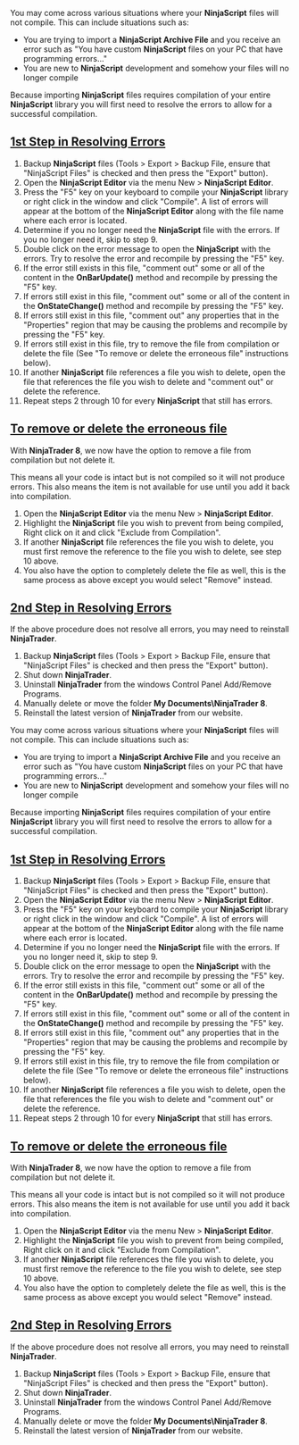 You may come across various situations where your **NinjaScript** files will not compile. This can include situations such as:

- You are trying to import a **NinjaScript Archive File** and you receive an error such as "You have custom **NinjaScript** files on your PC that have programming errors..."
- You are new to **NinjaScript** development and somehow your files will no longer compile

Because importing **NinjaScript** files requires compilation of your entire **NinjaScript** library you will first need to resolve the errors to allow for a successful compilation.

## [1st Step in Resolving Errors](https://developer.ninjatrader.com/docs/desktop/how_do_i_resolve_ninjascript_programming_errors\#1st-step-in-resolving-errors)

01. Backup **NinjaScript** files (Tools > Export > Backup File, ensure that "NinjaScript Files" is checked and then press the "Export" button).
02. Open the **NinjaScript Editor** via the menu New > **NinjaScript Editor**.
03. Press the "F5" key on your keyboard to compile your **NinjaScript** library or right click in the window and click "Compile". A list of errors will appear at the bottom of the **NinjaScript Editor** along with the file name where each error is located.
04. Determine if you no longer need the **NinjaScript** file with the errors. If you no longer need it, skip to step 9.
05. Double click on the error message to open the **NinjaScript** with the errors. Try to resolve the error and recompile by pressing the "F5" key.
06. If the error still exists in this file, "comment out" some or all of the content in the **OnBarUpdate()** method and recompile by pressing the "F5" key.
07. If errors still exist in this file, "comment out" some or all of the content in the **OnStateChange()** method and recompile by pressing the "F5" key.
08. If errors still exist in this file, "comment out" any properties that in the "Properties" region that may be causing the problems and recompile by pressing the "F5" key.
09. If errors still exist in this file, try to remove the file from compilation or delete the file (See "To remove or delete the erroneous file" instructions below).
10. If another **NinjaScript** file references a file you wish to delete, open the file that references the file you wish to delete and "comment out" or delete the reference.
11. Repeat steps 2 through 10 for every **NinjaScript** that still has errors.

## [To remove or delete the erroneous file](https://developer.ninjatrader.com/docs/desktop/how_do_i_resolve_ninjascript_programming_errors\#to-remove-or-delete-the-erroneous-file)

With **NinjaTrader 8**, we now have the option to remove a file from compilation but not delete it.

This means all your code is intact but is not compiled so it will not produce errors. This also means the item is not available for use until you add it back into compilation.

1. Open the **NinjaScript Editor** via the menu New > **NinjaScript Editor**.
2. Highlight the **NinjaScript** file you wish to prevent from being compiled, Right click on it and click "Exclude from Compilation".
3. If another **NinjaScript** file references the file you wish to delete, you must first remove the reference to the file you wish to delete, see step 10 above.
4. You also have the option to completely delete the file as well, this is the same process as above except you would select "Remove" instead.

## [2nd Step in Resolving Errors](https://developer.ninjatrader.com/docs/desktop/how_do_i_resolve_ninjascript_programming_errors\#2nd-step-in-resolving-errors)

If the above procedure does not resolve all errors, you may need to reinstall **NinjaTrader**.

1. Backup **NinjaScript** files (Tools > Export > Backup File, ensure that "NinjaScript Files" is checked and then press the "Export" button).
2. Shut down **NinjaTrader**.
3. Uninstall **NinjaTrader** from the windows Control Panel Add/Remove Programs.
4. Manually delete or move the folder **My Documents\\NinjaTrader 8**.
5. Reinstall the latest version of **NinjaTrader** from our website.

You may come across various situations where your **NinjaScript** files will not compile. This can include situations such as:

- You are trying to import a **NinjaScript Archive File** and you receive an error such as "You have custom **NinjaScript** files on your PC that have programming errors..."
- You are new to **NinjaScript** development and somehow your files will no longer compile

Because importing **NinjaScript** files requires compilation of your entire **NinjaScript** library you will first need to resolve the errors to allow for a successful compilation.

## [1st Step in Resolving Errors](https://developer.ninjatrader.com/docs/desktop/how_do_i_resolve_ninjascript_programming_errors\#1st-step-in-resolving-errors)

01. Backup **NinjaScript** files (Tools > Export > Backup File, ensure that "NinjaScript Files" is checked and then press the "Export" button).
02. Open the **NinjaScript Editor** via the menu New > **NinjaScript Editor**.
03. Press the "F5" key on your keyboard to compile your **NinjaScript** library or right click in the window and click "Compile". A list of errors will appear at the bottom of the **NinjaScript Editor** along with the file name where each error is located.
04. Determine if you no longer need the **NinjaScript** file with the errors. If you no longer need it, skip to step 9.
05. Double click on the error message to open the **NinjaScript** with the errors. Try to resolve the error and recompile by pressing the "F5" key.
06. If the error still exists in this file, "comment out" some or all of the content in the **OnBarUpdate()** method and recompile by pressing the "F5" key.
07. If errors still exist in this file, "comment out" some or all of the content in the **OnStateChange()** method and recompile by pressing the "F5" key.
08. If errors still exist in this file, "comment out" any properties that in the "Properties" region that may be causing the problems and recompile by pressing the "F5" key.
09. If errors still exist in this file, try to remove the file from compilation or delete the file (See "To remove or delete the erroneous file" instructions below).
10. If another **NinjaScript** file references a file you wish to delete, open the file that references the file you wish to delete and "comment out" or delete the reference.
11. Repeat steps 2 through 10 for every **NinjaScript** that still has errors.

## [To remove or delete the erroneous file](https://developer.ninjatrader.com/docs/desktop/how_do_i_resolve_ninjascript_programming_errors\#to-remove-or-delete-the-erroneous-file)

With **NinjaTrader 8**, we now have the option to remove a file from compilation but not delete it.

This means all your code is intact but is not compiled so it will not produce errors. This also means the item is not available for use until you add it back into compilation.

1. Open the **NinjaScript Editor** via the menu New > **NinjaScript Editor**.
2. Highlight the **NinjaScript** file you wish to prevent from being compiled, Right click on it and click "Exclude from Compilation".
3. If another **NinjaScript** file references the file you wish to delete, you must first remove the reference to the file you wish to delete, see step 10 above.
4. You also have the option to completely delete the file as well, this is the same process as above except you would select "Remove" instead.

## [2nd Step in Resolving Errors](https://developer.ninjatrader.com/docs/desktop/how_do_i_resolve_ninjascript_programming_errors\#2nd-step-in-resolving-errors)

If the above procedure does not resolve all errors, you may need to reinstall **NinjaTrader**.

1. Backup **NinjaScript** files (Tools > Export > Backup File, ensure that "NinjaScript Files" is checked and then press the "Export" button).
2. Shut down **NinjaTrader**.
3. Uninstall **NinjaTrader** from the windows Control Panel Add/Remove Programs.
4. Manually delete or move the folder **My Documents\\NinjaTrader 8**.
5. Reinstall the latest version of **NinjaTrader** from our website.